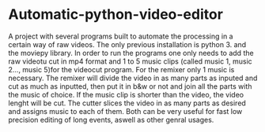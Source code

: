 # Automatic-python-video-editor
A project with several programs built to automate the processing in a certain way of raw videos.
The only previous installation is python 3. and the moviepy library.
In order to run the programs one only needs to add the raw videotu cut in mp4 format and 1 to 5 music clips (called music 1, music 2..., music 5)for the videocut program. For the remixer only 1 music is necessary.
The remixer will divide the video in as many parts as inputed and cut as much as inputted, then put it in b&w or not and join all the parts with the music of choice. If the music clip is shorter than the video, the video lenght will be cut.
The cutter slices the video in as many parts as desired and assigns music to each of them.
Both can be very useful for fast low precision editing of long events, aswell as other genral usages.
